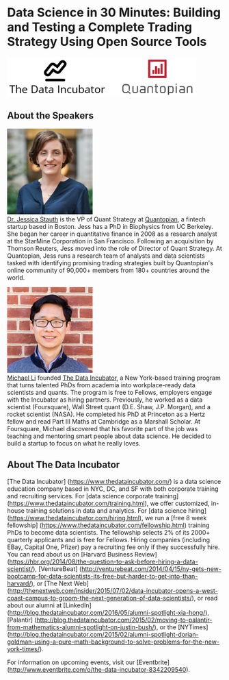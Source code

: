 # Data Science in 30 Minutes: Building and Testing a Complete Trading Strategy Using Open Source Tools

![The Data Incubator and Quantopian](/images/tdi-quantopian.png)

## About the Speakers
![Jessica Stauth](/images/jessicastauth.jpg) <br/>
[Dr. Jessica Stauth](https://www.linkedin.com/in/jessicastauth) is the VP of Quant Strategy at [Quantopian](https://twitter.com/quantopian), a fintech startup based in Boston. Jess has a PhD in Biophysics from UC Berkeley. She began her career in quantitative finance in 2008 as a research analyst at the StarMine Corporation in San Francisco. Following an acquisition by Thomson Reuters, Jess moved into the role of Director of Quant Strategy. At Quantopian, Jess runs a research team of analysts and data scientists tasked with identifying promising trading strategies built by Quantopian's online community of 90,000+ members from 180+ countries around the world.

![Michael Li](/images/michaelli.jpg) <br/>
[Michael Li](https://twitter.com/tianhuil) founded [The Data Incubator](https://www.thedataincubator.com/), a New York-based training program that turns talented PhDs from academia into workplace-ready data scientists and quants. The program is free to Fellows, employers engage with the Incubator as hiring partners.
Previously, he worked as a data scientist (Foursquare), Wall Street quant (D.E. Shaw, J.P. Morgan), and a rocket scientist (NASA). He completed his PhD at Princeton as a Hertz fellow and read Part III Maths at Cambridge as a Marshall Scholar. At Foursquare, Michael discovered that his favorite part of the job was teaching and mentoring smart people about data science. He decided to build a startup to focus on what he really loves.

## About The Data Incubator
[The Data Incubator] (https://www.thedataincubator.com/) is a data science education company based in NYC, DC, and SF with both corporate training and recruiting services. For [data science corporate training] (https://www.thedataincubator.com/training.html), we offer customized, in-house training solutions in data and analytics. For [data science hiring] (https://www.thedataincubator.com/hiring.html), we run a [free 8 week fellowship] (https://www.thedataincubator.com/fellowship.html) training PhDs to become data scientists. The fellowship selects 2% of its 2000+ quarterly applicants and is free for Fellows. Hiring companies (including EBay, Capital One, Pfizer) pay a recruiting fee only if they successfully hire. You can read about us on [Harvard Business Review] (https://hbr.org/2014/08/the-question-to-ask-before-hiring-a-data-scientist/), [VentureBeat] (http://venturebeat.com/2014/04/15/ny-gets-new-bootcamp-for-data-scientists-its-free-but-harder-to-get-into-than-harvard/), or [The Next Web] (http://thenextweb.com/insider/2015/07/02/data-incubator-opens-a-west-coast-campus-to-groom-the-next-generation-of-data-scientists/), or read about our alumni at [LinkedIn] (http://blog.thedataincubator.com/2016/05/alumni-spotlight-xia-hong/), [Palantir] (http://blog.thedataincubator.com/2015/02/moving-to-palantir-from-mathematics-alumni-spotlight-on-justin-bush/), or the [NYTimes] (http://blog.thedataincubator.com/2015/02/alumni-spotlight-dorian-goldman-using-a-pure-math-background-to-solve-problems-for-the-new-york-times/).

For information on upcoming events, visit our [Eventbrite] (http://www.eventbrite.com/o/the-data-incubator-8342209540).
